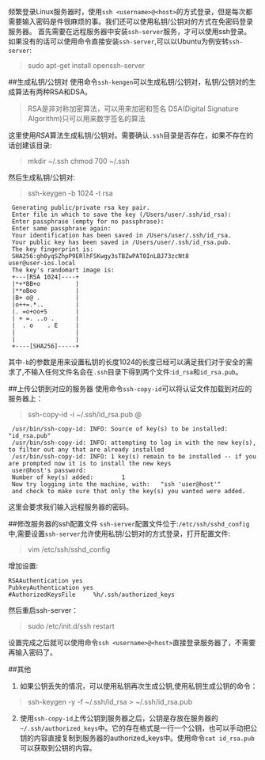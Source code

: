 频繁登录Linux服务器时，使用`ssh <username>@<host>`的方式登录，但是每次都需要输入密码是件很麻烦的事。我们还可以使用私钥/公钥对的方式在免密码登录服务器。
首先需要在远程服务器中安装`ssh-server`服务，才可以使用ssh登录。如果没有的话可以使用命令直接安装`ssh-server`,可以以Ubuntu为例安转`ssh-server`:
>sudo apt-get install openssh-server


##生成私钥/公钥对
使用命令`ssh-kengen`可以生成私钥/公钥对，私钥/公钥对的生成算法有两种RSA和DSA。
>RSA是非对称加密算法，可以用来加密和签名
>DSA(Digital Signature Algorithm)只可以用来数字签名的算法

这里使用*RSA*算法生成私钥/公钥对。需要确认`.ssh`目录是否存在，如果不存在的话创建该目录:
>mkdir ~/.ssh
>chmod 700 ~/.ssh

然后生成私钥/公钥对:
>ssh-keygen  -b 1024 -t rsa

     Generating public/private rsa key pair.
     Enter file in which to save the key (/Users/user/.ssh/id_rsa):
     Enter passphrase (empty for no passphrase):
     Enter same passphrase again:
     Your identification has been saved in /Users/user/.ssh/id_rsa.
     Your public key has been saved in /Users/user/.ssh/id_rsa.pub.
     The key fingerprint is:
     SHA256:gh0yqSZhpP9ERlhFSKwgy3sTBZwPAT0InLBJ73zcNt8                         user@user-ios.local
     The key's randomart image is:
     +---[RSA 1024]----+
     |*+*BB+o          |
     |**oBoo           |
     |B+ o@ .          |
     |o++=.*..         |
     |. =o+oo+S        |
     | + =. ..o .      |
     |  . o    . E     |
     |                 |
     |                 |
     +----[SHA256]-----+
其中`-b`的参数是用来设置私钥的长度1024的长度已经可以满足我们对于安全的需求了,不输入任何文件名会在`.ssh`目录下得到两个文件:`id_rsa`和`id_rsa.pub`。

##上传公钥到对应的服务器
使用命令`ssh-copy-id`可以将认证文件加载到对应的服务器上：
>ssh-copy-id -i ~/.ssh/id_rsa.pub <username>@<host>

     /usr/bin/ssh-copy-id: INFO: Source of key(s) to be installed: "id_rsa.pub"
     /usr/bin/ssh-copy-id: INFO: attempting to log in with the new key(s), to filter out any that are already installed
     /usr/bin/ssh-copy-id: INFO: 1 key(s) remain to be installed -- if you are prompted now it is to install the new keys
     user@host's password:
     Number of key(s) added:        1
     Now try logging into the machine, with:   "ssh 'user@host'"
     and check to make sure that only the key(s) you wanted were added.

这里会要求我们输入远程服务器的密码。

##修改服务器的ssh配置文件
`ssh-server`配置文件位于:`/etc/ssh/sshd_config`中,需要设置`ssh-server`允许使用私钥/公钥对的方式登录，打开配置文件:
>vim /etc/ssh/sshd_config

增加设置:

	RSAAuthentication yes
	PubkeyAuthentication yes
	#AuthorizedKeysFile     %h/.ssh/authorized_keys
	
然后重启ssh-server：
>sudo /etc/init.d/ssh restart

设置完成之后就可以使用命令`ssh <username>@<host>`直接登录服务器了，不需要再输入密码了。

##其他

1.  如果公钥丢失的情况，可以使用私钥再次生成公钥,使用私钥生成公钥的命令：

>ssh-keygen -y -f ~/.ssh/id_rsa > ~/.ssh/id_rsa.pub

2.  使用`ssh-copy-id`上传公钥到服务器之后，公钥是存放在服务器的`~/.ssh/authorized_keys`中。它的存在格式是一行一个公钥，也可以手动把公钥的内容直接复制到服务器的authorized_keys中。使用命令`cat id_rsa.pub`可以获取到公钥的内容。

